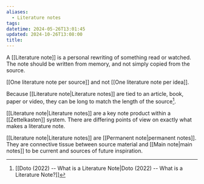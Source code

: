 ```yaml
---
aliases:
  - Literature notes
tags: 
datetime: 2024-05-26T13:01:45
updated: 2024-10-26T13:08:00
title:
---
```

A [[Literature note]] is a personal rewriting of something read or watched. The note should be written from memory, and not simply copied from the source.

[[One literature note per source]] and not [[One literature note per idea]].

Because [[Literature note|Literature notes]] are tied to an article, book, paper or video, they can be long to match the length of the source[^1].

[[Literature note|Literature notes]] are a key note product within a [[Zettelkasten]] system. There are differing points of view on exactly what makes a literature note. 

[[Literature note|Literature notes]] are [[Permanent note|permanent notes]]. They are connective tissue between source material and [[Main note|main notes]] to be current and sources of future inspiration. 

[^1]: [[Doto (2022) -- What is a Literature Note|Doto (2022) -- What is a Literature Note?]]